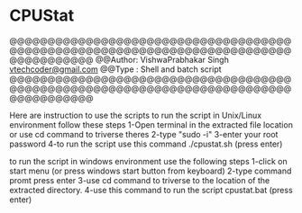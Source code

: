 # CPUStat
@@@@@@@@@@@@@@@@@@@@@@@@@@@@@@@@@@@@@@@@@@@@@@@@@@@@@@@@@@@@@@@@@@@@@@@@@@@@@@@@@@@@@
@@Author: VishwaPrabhakar Singh vtechcoder@gmail.com
@@Type : Shell and batch script
@@@@@@@@@@@@@@@@@@@@@@@@@@@@@@@@@@@@@@@@@@@@@@@@@@@@@@@@@@@@@@@@@@@@@@@@@@@@@@@@@@@@@

Here are instruction to use the scripts
 to run the script in Unix/Linux environment
 follow these steps
	1-Open terminal in the extracted file location or use cd command to triverse theres
	2-type "sudo -i"
	3-enter your root password
	4-to run the script use this command
		./cpustat.sh   (press enter)


 to run the script in windows environment use the following steps
	1-click on start menu (or press windows start button from keyboard)
	2-type command promt press enter
	3-use cd command to triverse to the location of the extracted directory.
	4-use this command to run the script
		cpustat.bat  (press enter)

